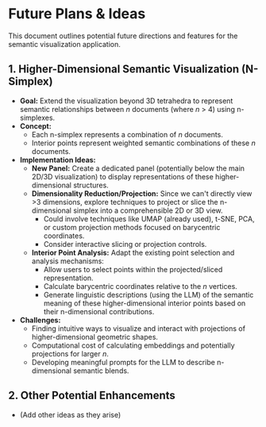 # Future Plans & Ideas

This document outlines potential future directions and features for the semantic visualization application.

## 1. Higher-Dimensional Semantic Visualization (N-Simplex)

*   **Goal:** Extend the visualization beyond 3D tetrahedra to represent semantic relationships between *n* documents (where *n* > 4) using n-simplexes.
*   **Concept:**
    *   Each n-simplex represents a combination of *n* documents.
    *   Interior points represent weighted semantic combinations of these *n* documents.
*   **Implementation Ideas:**
    *   **New Panel:** Create a dedicated panel (potentially below the main 2D/3D visualization) to display representations of these higher-dimensional structures.
    *   **Dimensionality Reduction/Projection:** Since we can't directly view >3 dimensions, explore techniques to project or slice the n-dimensional simplex into a comprehensible 2D or 3D view.
        *   Could involve techniques like UMAP (already used), t-SNE, PCA, or custom projection methods focused on barycentric coordinates.
        *   Consider interactive slicing or projection controls.
    *   **Interior Point Analysis:** Adapt the existing point selection and analysis mechanisms:
        *   Allow users to select points within the projected/sliced representation.
        *   Calculate barycentric coordinates relative to the *n* vertices.
        *   Generate linguistic descriptions (using the LLM) of the semantic meaning of these higher-dimensional interior points based on their n-dimensional contributions.
*   **Challenges:**
    *   Finding intuitive ways to visualize and interact with projections of higher-dimensional geometric shapes.
    *   Computational cost of calculating embeddings and potentially projections for larger *n*.
    *   Developing meaningful prompts for the LLM to describe n-dimensional semantic blends.

## 2. Other Potential Enhancements

*   (Add other ideas as they arise) 